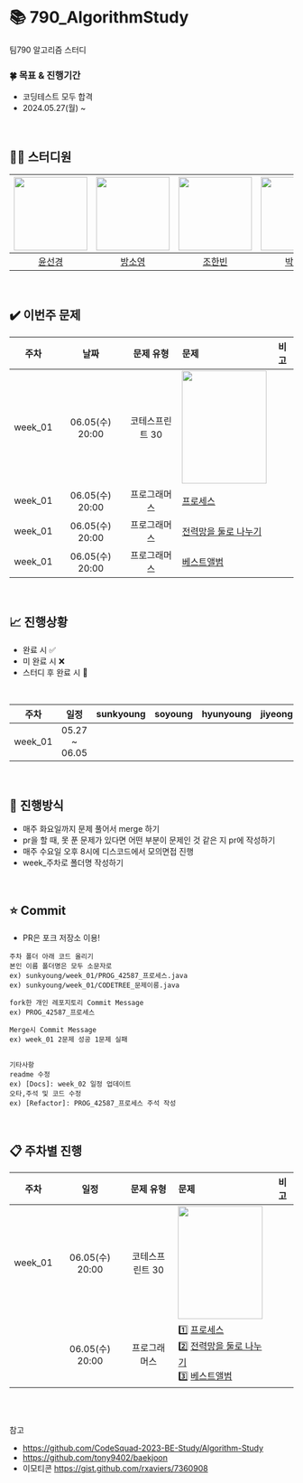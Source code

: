# :books: 790_AlgorithmStudy
팀790 알고리즘 스터디

### :four_leaf_clover: 목표 & 진행기간
* 코딩테스트 모두 합격
* 2024.05.27(월) ~
</br>

## 👨‍💻 스터디원
<!-- 가운데 정렬 -->
|<img src="https://user-images.githubusercontent.com/97610532/233443329-ed401cd0-9792-42b1-b7ff-09ab8081c156.png" width="130px" height="130px">|<img src="https://avatars.githubusercontent.com/u/108640460?v=4" width="130px" height="130px">|<img src="https://avatars.githubusercontent.com/u/85666312?v=4" width="130px" height="130px">|<img src="https://avatars.githubusercontent.com/u/56758794?v=4" width="130px" height="130px">|<img src="https://avatars.githubusercontent.com/u/95136913?v=4" width="130px" height="130px">|<img src="https://avatars.githubusercontent.com/u/81922339?v=4" width="130px" height="130px">|
|:---:|:---:|:---:|:---:|:---:|:---:|
|[윤선경](https://github.com/Sunkyoung-Yoon)|[방소영](https://avatars.githubusercontent.com/u/108640460?v=4)|[조한빈](https://github.com/whgksqls9999)|[박시연](https://github.com/xion2664)|[이현영](https://github.com/hyun0-25)|[이지영](https://github.com/yeongleej)|
</br>

## ✔️ 이번주 문제
|주차|날짜|문제 유형|문제|비고|
|:--:|:--:|:--:|:--|:--:|
|week_01|06.05(수) 20:00| 코테스프린트 30 | <img src="https://github.com/Sunkyoung-Yoon/SunKyoung-Yoon/assets/97610532/00b75312-c62a-4a90-9ada-82814ef1f2b1" width="150px" height="200px"> </br> | |
|week_01|06.05(수) 20:00| 프로그래머스 | [프로세스](https://school.programmers.co.kr/learn/courses/30/lessons/42587) </br> | |
|week_01|06.05(수) 20:00| 프로그래머스 | [전력망을 둘로 나누기](https://school.programmers.co.kr/learn/courses/30/lessons/86971) </br> | |
|week_01|06.05(수) 20:00| 프로그래머스 | [베스트앨범](https://school.programmers.co.kr/learn/courses/30/lessons/42579) </br> || |
</br>

## :chart_with_upwards_trend: 진행상황
* 완료 시 ✅
* 미 완료 시 ❌
* 스터디 후 완료 시 🔺
</br>

|주차|일정|sunkyoung|soyoung|hyunyoung|jiyeong|hanbin|siyeon|
|:--:|:--:|:--:|:--:|:--:|:--:|:--:|:--:|
|week_01|05.27 ~ 06.05|||||||
</br>

## :pushpin: 진행방식
* 매주 화요일까지 문제 풀어서 merge 하기
* pr을 할 때, 못 푼 문제가 있다면 어떤 부분이 문제인 것 같은 지 pr에 작성하기
* 매주 수요일 오후 8시에 디스코드에서 모의면접 진행
* week_주차로 폴더명 작성하기
</br>

## :star: Commit
* PR은 포크 저장소 이용!
```
주차 폴더 아래 코드 올리기
본인 이름 폴더명은 모두 소문자로
ex) sunkyoung/week_01/PROG_42587_프로세스.java
ex) sunkyoung/week_01/CODETREE_문제이릉.java

fork한 개인 레포지토리 Commit Message
ex) PROG_42587_프로세스

Merge시 Commit Message
ex) week_01 2문제 성공 1문제 실패


기타사항
readme 수정
ex) [Docs]: week_02 일정 업데이트
오타,주석 및 코드 수정
ex) [Refactor]: PROG_42587_프로세스 주석 작성
```
</br>

## :clipboard: 주차별 진행
|주차|일정|문제 유형|문제|비고|
|:--:|:--:|:--:|:--|:--:|
|week_01|06.05(수) 20:00|코테스프린트 30|<img src="https://github.com/Sunkyoung-Yoon/SunKyoung-Yoon/assets/97610532/00b75312-c62a-4a90-9ada-82814ef1f2b1" width="150px" height="200px"> </br>||
||06.05(수) 20:00|프로그래머스|1️⃣ [프로세스](https://school.programmers.co.kr/learn/courses/30/lessons/42587)</br>2️⃣ [전력망을 둘로 나누기](https://school.programmers.co.kr/learn/courses/30/lessons/86971)</br>3️⃣ [베스트앨범](https://school.programmers.co.kr/learn/courses/30/lessons/42579)|||
</br>
</br>

참고
* https://github.com/CodeSquad-2023-BE-Study/Algorithm-Study
* https://github.com/tony9402/baekjoon
* 이모티콘 https://gist.github.com/rxaviers/7360908
